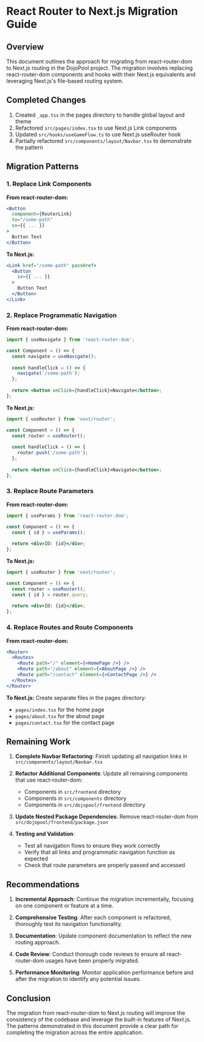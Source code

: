 # React Router to Next.js Migration Guide

## Overview

This document outlines the approach for migrating from react-router-dom to Next.js routing in the DojoPool project. The migration involves replacing react-router-dom components and hooks with their Next.js equivalents and leveraging Next.js's file-based routing system.

## Completed Changes

1. Created `_app.tsx` in the pages directory to handle global layout and theme
2. Refactored `src/pages/index.tsx` to use Next.js Link components
3. Updated `src/hooks/useGameFlow.ts` to use Next.js useRouter hook
4. Partially refactored `src/components/layout/Navbar.tsx` to demonstrate the pattern

## Migration Patterns

### 1. Replace Link Components

**From react-router-dom:**
```jsx
<Button
  component={RouterLink}
  to="/some-path"
  sx={{ ... }}
>
  Button Text
</Button>
```

**To Next.js:**
```jsx
<Link href="/some-path" passHref>
  <Button
    sx={{ ... }}
  >
    Button Text
  </Button>
</Link>
```

### 2. Replace Programmatic Navigation

**From react-router-dom:**
```jsx
import { useNavigate } from 'react-router-dom';

const Component = () => {
  const navigate = useNavigate();
  
  const handleClick = () => {
    navigate('/some-path');
  };
  
  return <button onClick={handleClick}>Navigate</button>;
};
```

**To Next.js:**
```jsx
import { useRouter } from 'next/router';

const Component = () => {
  const router = useRouter();
  
  const handleClick = () => {
    router.push('/some-path');
  };
  
  return <button onClick={handleClick}>Navigate</button>;
};
```

### 3. Replace Route Parameters

**From react-router-dom:**
```jsx
import { useParams } from 'react-router-dom';

const Component = () => {
  const { id } = useParams();
  
  return <div>ID: {id}</div>;
};
```

**To Next.js:**
```jsx
import { useRouter } from 'next/router';

const Component = () => {
  const router = useRouter();
  const { id } = router.query;
  
  return <div>ID: {id}</div>;
};
```

### 4. Replace Routes and Route Components

**From react-router-dom:**
```jsx
<Router>
  <Routes>
    <Route path="/" element={<HomePage />} />
    <Route path="/about" element={<AboutPage />} />
    <Route path="/contact" element={<ContactPage />} />
  </Routes>
</Router>
```

**To Next.js:**
Create separate files in the pages directory:
- `pages/index.tsx` for the home page
- `pages/about.tsx` for the about page
- `pages/contact.tsx` for the contact page

## Remaining Work

1. **Complete Navbar Refactoring**: Finish updating all navigation links in `src/components/layout/Navbar.tsx`

2. **Refactor Additional Components**: Update all remaining components that use react-router-dom:
   - Components in `src/frontend` directory
   - Components in `src/components` directory
   - Components in `src/dojopool/frontend` directory

3. **Update Nested Package Dependencies**: Remove react-router-dom from `src/dojopool/frontend/package.json`

4. **Testing and Validation**:
   - Test all navigation flows to ensure they work correctly
   - Verify that all links and programmatic navigation function as expected
   - Check that route parameters are properly passed and accessed

## Recommendations

1. **Incremental Approach**: Continue the migration incrementally, focusing on one component or feature at a time.

2. **Comprehensive Testing**: After each component is refactored, thoroughly test its navigation functionality.

3. **Documentation**: Update component documentation to reflect the new routing approach.

4. **Code Review**: Conduct thorough code reviews to ensure all react-router-dom usages have been properly migrated.

5. **Performance Monitoring**: Monitor application performance before and after the migration to identify any potential issues.

## Conclusion

The migration from react-router-dom to Next.js routing will improve the consistency of the codebase and leverage the built-in features of Next.js. The patterns demonstrated in this document provide a clear path for completing the migration across the entire application.